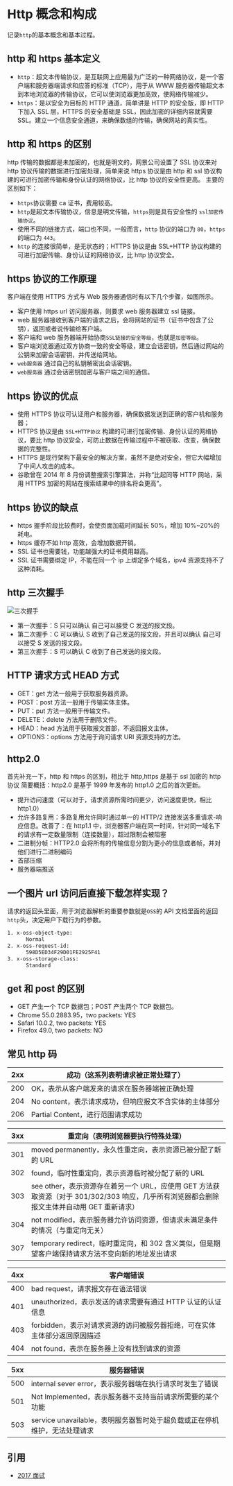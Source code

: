 # Http 概念和构成

记录`http`的基本概念和基本过程。

## http 和 https 基本定义

- `http`：超文本传输协议，是互联网上应用最为广泛的一种网络协议，是一个客户端和服务器端请求和应答的标准（TCP），用于从 WWW 服务器传输超文本到本地浏览器的传输协议，它可以使浏览器更加高效，使网络传输减少。
- `https`：是以安全为目标的 HTTP 通道，简单讲是 HTTP 的安全版，即 HTTP 下加入 SSL 层，HTTPS 的安全基础是 SSL，因此加密的详细内容就需要 SSL。建立一个信息安全通道，来确保数组的传输，确保网站的真实性。

## http 和 https 的区别

http 传输的数据都是未加密的，也就是明文的，网景公司设置了 SSL 协议来对 http 协议传输的数据进行加密处理，简单来说 https 协议是由 http 和 ssl 协议构建的可进行加密传输和身份认证的网络协议，比 http 协议的安全性更高。 主要的区别如下：

- `https`协议需要 ca 证书，费用较高。
- `http`是超文本传输协议，信息是明文传输，`https`则是具有安全性的 `ssl加密传输协议`。
- 使用不同的链接方式，端口也不同，一般而言，`http` 协议的端口为 `80`，`https`的端口为 `443`。
- `http` 的连接很简单，是无状态的；HTTPS 协议是由 SSL+HTTP 协议构建的可进行加密传输、身份认证的网络协议，比 http 协议安全。

## https 协议的工作原理

客户端在使用 HTTPS 方式与 Web 服务器通信时有以下几个步骤，如图所示。

- 客户使用 https url 访问服务器，则要求 web 服务器建立 ssl 链接。
- web 服务器接收到客户端的请求之后，会将网站的证书（证书中包含了公钥），返回或者说传输给客户端。
- 客户端和 web 服务器端开始协商`SSL链接的安全等级`，也就是`加密等级`。
- 客户端浏览器通过双方协商一致的安全等级，建立会话密钥，然后通过网站的公钥来加密会话密钥，并传送给网站。
- `web服务器` 通过自己的私钥解密出会话密钥。
- `web服务器` 通过会话密钥加密与客户端之间的通信。

## https 协议的优点

- 使用 HTTPS 协议可认证用户和服务器，确保数据发送到正确的客户机和服务器；
- HTTPS 协议是由 `SSL+HTTP协议` 构建的可进行加密传输、身份认证的网络协议，要比 http 协议安全，可防止数据在传输过程中不被窃取、改变，确保数据的完整性。
- HTTPS 是现行架构下最安全的解决方案，虽然不是绝对安全，但它大幅增加了中间人攻击的成本。
- 谷歌曾在 2014 年 8 月份调整搜索引擎算法，并称“比起同等 HTTP 网站，采用 HTTPS 加密的网站在搜索结果中的排名将会更高”。

## https 协议的缺点

- https 握手阶段比较费时，会使页面加载时间延长 50%，增加 10%~20%的耗电。
- https 缓存不如 http 高效，会增加数据开销。
- SSL 证书也需要钱，功能越强大的证书费用越高。
- SSL 证书需要绑定 IP，不能在同一个 ip 上绑定多个域名，ipv4 资源支持不了这种消耗。

## http 三次握手

![三次握手](https://user-gold-cdn.xitu.io/2018/7/10/16484133eee33c76?imageView2/0/w/1280/h/960/format/webp/ignore-error/1)

- 第一次握手：S 只可以确认 自己可以接受 C 发送的报文段。
- 第二次握手：C 可以确认 S 收到了自己发送的报文段，并且可以确认 自己可以接受 S 发送的报文段。
- 第三次握手：S 可以确认 C 收到了自己发送的报文段。

## HTTP 请求方式 HEAD 方式

- GET：get 方法一般用于获取服务器资源。
- POST：post 方法一般用于传输实体主体。
- PUT：put 方法一般用于传输文件。
- DELETE：delete 方法用于删除文件。
- HEAD：head 方法用于获取报文首部，不返回报文主体。
- OPTIONS：options 方法用于询问请求 URI 资源支持的方法。

## http2.0

首先补充一下，http 和 https 的区别，相比于 http,https 是基于 ssl 加密的 http 协议 简要概括：http2.0 是基于 1999 年发布的 http1.0 之后的首次更新。

- 提升访问速度（可以对于，请求资源所需时间更少，访问速度更快，相比 http1.0）
- 允许多路复用：多路复用允许同时通过单一的 HTTP/2 连接发送多重请求-响应信息。改善了：在 http1.1 中，浏览器客户端在同一时间，针对同一域名下的请求有一定数量限制（连接数量），超过限制会被阻塞
- 二进制分帧：HTTP2.0 会将所有的传输信息分割为更小的信息或者帧，并对他们进行二进制编码
- 首部压缩
- 服务器端推送

## 一个图片 url 访问后直接下载怎样实现？

请求的返回头里面，用于浏览器解析的重要参数就是`OSS`的 API 文档里面的返回`http`头，决定用户下载行为的参数。

```bash
1. x-oss-object-type:
      Normal
2. x-oss-request-id:
      598D5ED34F29D01FE2925F41
3. x-oss-storage-class:
      Standard
```

## get 和 post 的区别

- GET 产生一个 TCP 数据包；POST 产生两个 TCP 数据包。
- Chrome 55.0.2883.95，two packets: YES
- Safari 10.0.2, two packets: YES
- Firefox 49.0, two packets: NO

## 常见 http 码

| 2xx | 成功（这系列表明请求被正常处理了）                     |
| --- | ------------------------------------------------------ |
| 200 | OK，表示从客户端发来的请求在服务器端被正确处理         |
| 204 | No content，表示请求成功，但响应报文不含实体的主体部分 |
| 206 | Partial Content，进行范围请求成功                      |

| 3xx | 重定向（表明浏览器要执行特殊处理）                                                                                                         |
| --- | ------------------------------------------------------------------------------------------------------------------------------------------ |
| 301 | moved permanently，永久性重定向，表示资源已被分配了新的 URL                                                                                |
| 302 | found，临时性重定向，表示资源临时被分配了新的 URL                                                                                          |
| 303 | see other，表示资源存在着另一个 URL，应使用 GET 方法获取资源（对于 301/302/303 响应，几乎所有浏览器都会删除报文主体并自动用 GET 重新请求） |
| 304 | not modified，表示服务器允许访问资源，但请求未满足条件的情况（与重定向无关）                                                               |
| 307 | temporary redirect，临时重定向，和 302 含义类似，但是期望客户端保持请求方法不变向新的地址发出请求                                          |

| 4xx | 客户端错误                                                                |
| --- | ------------------------------------------------------------------------- |
| 400 | bad request，请求报文存在语法错误                                         |
| 401 | unauthorized，表示发送的请求需要有通过 HTTP 认证的认证信息                |
| 403 | forbidden，表示对请求资源的访问被服务器拒绝，可在实体主体部分返回原因描述 |
| 404 | not found，表示在服务器上没有找到请求的资源                               |

| 5xx | 服务器错误                                                                |
| --- | ------------------------------------------------------------------------- |
| 500 | internal sever error，表示服务器端在执行请求时发生了错误                  |
| 501 | Not Implemented，表示服务器不支持当前请求所需要的某个功能                 |
| 503 | service unavailable，表明服务器暂时处于超负载或正在停机维护，无法处理请求 |

## 引用

- [2017 面试](https://juejin.im/post/5b44a485e51d4519945fb6b7#heading-80)

